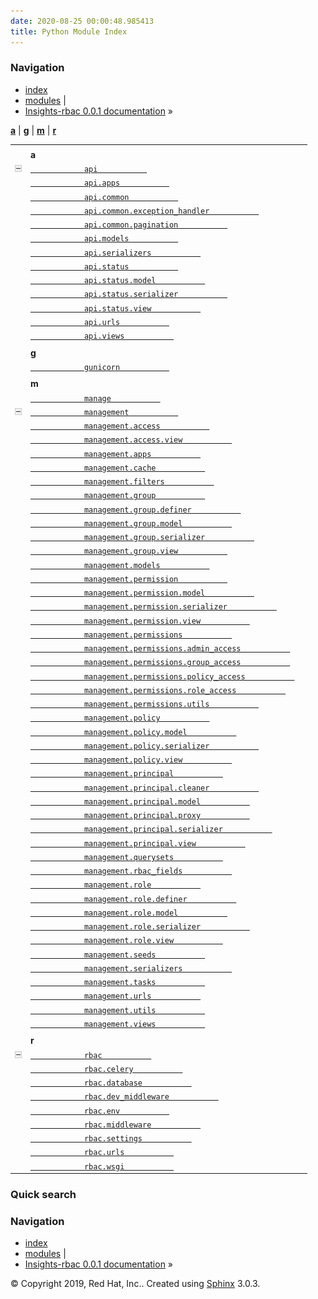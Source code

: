 ```yaml
---
date: 2020-08-25 00:00:48.985413
title: Python Module Index
---
```

### Navigation

  - [index](../genindex/ "General Index")
  - [modules](# "Python Module Index") |
  - [Insights-rbac 0.0.1 documentation](../index/) »


[**a**](#cap-a) | [**g**](#cap-g) | [**m**](#cap-m) | [**r**](#cap-r)

<table>
<tbody>
<tr class="odd">
<td></td>
<td></td>
<td></td>
</tr>
<tr class="even">
<td></td>
<td><strong>a</strong></td>
<td></td>
</tr>
<tr class="odd">
<td><img src="_static/minus.png" alt="-" id="toggle-1" class="toggler" /></td>
<td><a href="../rbac/api/#module-api"><code class="xref">            api           </code></a></td>
<td><em></em></td>
</tr>
<tr class="even">
<td></td>
<td><a href="../rbac/api/#module-api.apps"><code class="xref">            api.apps           </code></a></td>
<td><em></em></td>
</tr>
<tr class="odd">
<td></td>
<td><a href="../rbac/api.common/#module-api.common"><code class="xref">            api.common           </code></a></td>
<td><em></em></td>
</tr>
<tr class="even">
<td></td>
<td><a href="../rbac/api.common/#module-api.common.exception_handler"><code class="xref">            api.common.exception_handler           </code></a></td>
<td><em></em></td>
</tr>
<tr class="odd">
<td></td>
<td><a href="../rbac/api.common/#module-api.common.pagination"><code class="xref">            api.common.pagination           </code></a></td>
<td><em></em></td>
</tr>
<tr class="even">
<td></td>
<td><a href="../rbac/api/#module-api.models"><code class="xref">            api.models           </code></a></td>
<td><em></em></td>
</tr>
<tr class="odd">
<td></td>
<td><a href="../rbac/api/#module-api.serializers"><code class="xref">            api.serializers           </code></a></td>
<td><em></em></td>
</tr>
<tr class="even">
<td></td>
<td><a href="../rbac/api.status/#module-api.status"><code class="xref">            api.status           </code></a></td>
<td><em></em></td>
</tr>
<tr class="odd">
<td></td>
<td><a href="../rbac/api.status/#module-api.status.model"><code class="xref">            api.status.model           </code></a></td>
<td><em></em></td>
</tr>
<tr class="even">
<td></td>
<td><a href="../rbac/api.status/#module-api.status.serializer"><code class="xref">            api.status.serializer           </code></a></td>
<td><em></em></td>
</tr>
<tr class="odd">
<td></td>
<td><a href="../rbac/api.status/#module-api.status.view"><code class="xref">            api.status.view           </code></a></td>
<td><em></em></td>
</tr>
<tr class="even">
<td></td>
<td><a href="../rbac/api/#module-api.urls"><code class="xref">            api.urls           </code></a></td>
<td><em></em></td>
</tr>
<tr class="odd">
<td></td>
<td><a href="../rbac/api/#module-api.views"><code class="xref">            api.views           </code></a></td>
<td><em></em></td>
</tr>
<tr class="even">
<td></td>
<td></td>
<td></td>
</tr>
<tr class="odd">
<td></td>
<td><strong>g</strong></td>
<td></td>
</tr>
<tr class="even">
<td></td>
<td><a href="../rbac/gunicorn/#module-gunicorn"><code class="xref">            gunicorn           </code></a></td>
<td><em></em></td>
</tr>
<tr class="odd">
<td></td>
<td></td>
<td></td>
</tr>
<tr class="even">
<td></td>
<td><strong>m</strong></td>
<td></td>
</tr>
<tr class="odd">
<td></td>
<td><a href="../rbac/manage/#module-manage"><code class="xref">            manage           </code></a></td>
<td><em></em></td>
</tr>
<tr class="even">
<td><img src="_static/minus.png" alt="-" id="toggle-2" class="toggler" /></td>
<td><a href="../rbac/management/#module-management"><code class="xref">            management           </code></a></td>
<td><em></em></td>
</tr>
<tr class="odd">
<td></td>
<td><a href="../rbac/management.access/#module-management.access"><code class="xref">            management.access           </code></a></td>
<td><em></em></td>
</tr>
<tr class="even">
<td></td>
<td><a href="../rbac/management.access/#module-management.access.view"><code class="xref">            management.access.view           </code></a></td>
<td><em></em></td>
</tr>
<tr class="odd">
<td></td>
<td><a href="../rbac/management/#module-management.apps"><code class="xref">            management.apps           </code></a></td>
<td><em></em></td>
</tr>
<tr class="even">
<td></td>
<td><a href="../rbac/management/#module-management.cache"><code class="xref">            management.cache           </code></a></td>
<td><em></em></td>
</tr>
<tr class="odd">
<td></td>
<td><a href="../rbac/management/#module-management.filters"><code class="xref">            management.filters           </code></a></td>
<td><em></em></td>
</tr>
<tr class="even">
<td></td>
<td><a href="../rbac/management.group/#module-management.group"><code class="xref">            management.group           </code></a></td>
<td><em></em></td>
</tr>
<tr class="odd">
<td></td>
<td><a href="../rbac/management.group/#module-management.group.definer"><code class="xref">            management.group.definer           </code></a></td>
<td><em></em></td>
</tr>
<tr class="even">
<td></td>
<td><a href="../rbac/management.group/#module-management.group.model"><code class="xref">            management.group.model           </code></a></td>
<td><em></em></td>
</tr>
<tr class="odd">
<td></td>
<td><a href="../rbac/management.group/#module-management.group.serializer"><code class="xref">            management.group.serializer           </code></a></td>
<td><em></em></td>
</tr>
<tr class="even">
<td></td>
<td><a href="../rbac/management.group/#module-management.group.view"><code class="xref">            management.group.view           </code></a></td>
<td><em></em></td>
</tr>
<tr class="odd">
<td></td>
<td><a href="../rbac/management/#module-management.models"><code class="xref">            management.models           </code></a></td>
<td><em></em></td>
</tr>
<tr class="even">
<td></td>
<td><a href="../rbac/management.permission/#module-management.permission"><code class="xref">            management.permission           </code></a></td>
<td><em></em></td>
</tr>
<tr class="odd">
<td></td>
<td><a href="../rbac/management.permission/#module-management.permission.model"><code class="xref">            management.permission.model           </code></a></td>
<td><em></em></td>
</tr>
<tr class="even">
<td></td>
<td><a href="../rbac/management.permission/#module-management.permission.serializer"><code class="xref">            management.permission.serializer           </code></a></td>
<td><em></em></td>
</tr>
<tr class="odd">
<td></td>
<td><a href="../rbac/management.permission/#module-management.permission.view"><code class="xref">            management.permission.view           </code></a></td>
<td><em></em></td>
</tr>
<tr class="even">
<td></td>
<td><a href="../rbac/management.permissions/#module-management.permissions"><code class="xref">            management.permissions           </code></a></td>
<td><em></em></td>
</tr>
<tr class="odd">
<td></td>
<td><a href="../rbac/management.permissions/#module-management.permissions.admin_access"><code class="xref">            management.permissions.admin_access           </code></a></td>
<td><em></em></td>
</tr>
<tr class="even">
<td></td>
<td><a href="../rbac/management.permissions/#module-management.permissions.group_access"><code class="xref">            management.permissions.group_access           </code></a></td>
<td><em></em></td>
</tr>
<tr class="odd">
<td></td>
<td><a href="../rbac/management.permissions/#module-management.permissions.policy_access"><code class="xref">            management.permissions.policy_access           </code></a></td>
<td><em></em></td>
</tr>
<tr class="even">
<td></td>
<td><a href="../rbac/management.permissions/#module-management.permissions.role_access"><code class="xref">            management.permissions.role_access           </code></a></td>
<td><em></em></td>
</tr>
<tr class="odd">
<td></td>
<td><a href="../rbac/management.permissions/#module-management.permissions.utils"><code class="xref">            management.permissions.utils           </code></a></td>
<td><em></em></td>
</tr>
<tr class="even">
<td></td>
<td><a href="../rbac/management.policy/#module-management.policy"><code class="xref">            management.policy           </code></a></td>
<td><em></em></td>
</tr>
<tr class="odd">
<td></td>
<td><a href="../rbac/management.policy/#module-management.policy.model"><code class="xref">            management.policy.model           </code></a></td>
<td><em></em></td>
</tr>
<tr class="even">
<td></td>
<td><a href="../rbac/management.policy/#module-management.policy.serializer"><code class="xref">            management.policy.serializer           </code></a></td>
<td><em></em></td>
</tr>
<tr class="odd">
<td></td>
<td><a href="../rbac/management.policy/#module-management.policy.view"><code class="xref">            management.policy.view           </code></a></td>
<td><em></em></td>
</tr>
<tr class="even">
<td></td>
<td><a href="../rbac/management.principal/#module-management.principal"><code class="xref">            management.principal           </code></a></td>
<td><em></em></td>
</tr>
<tr class="odd">
<td></td>
<td><a href="../rbac/management.principal/#module-management.principal.cleaner"><code class="xref">            management.principal.cleaner           </code></a></td>
<td><em></em></td>
</tr>
<tr class="even">
<td></td>
<td><a href="../rbac/management.principal/#module-management.principal.model"><code class="xref">            management.principal.model           </code></a></td>
<td><em></em></td>
</tr>
<tr class="odd">
<td></td>
<td><a href="../rbac/management.principal/#module-management.principal.proxy"><code class="xref">            management.principal.proxy           </code></a></td>
<td><em></em></td>
</tr>
<tr class="even">
<td></td>
<td><a href="../rbac/management.principal/#module-management.principal.serializer"><code class="xref">            management.principal.serializer           </code></a></td>
<td><em></em></td>
</tr>
<tr class="odd">
<td></td>
<td><a href="../rbac/management.principal/#module-management.principal.view"><code class="xref">            management.principal.view           </code></a></td>
<td><em></em></td>
</tr>
<tr class="even">
<td></td>
<td><a href="../rbac/management/#module-management.querysets"><code class="xref">            management.querysets           </code></a></td>
<td><em></em></td>
</tr>
<tr class="odd">
<td></td>
<td><a href="../rbac/management/#module-management.rbac_fields"><code class="xref">            management.rbac_fields           </code></a></td>
<td><em></em></td>
</tr>
<tr class="even">
<td></td>
<td><a href="../rbac/management.role/#module-management.role"><code class="xref">            management.role           </code></a></td>
<td><em></em></td>
</tr>
<tr class="odd">
<td></td>
<td><a href="../rbac/management.role/#module-management.role.definer"><code class="xref">            management.role.definer           </code></a></td>
<td><em></em></td>
</tr>
<tr class="even">
<td></td>
<td><a href="../rbac/management.role/#module-management.role.model"><code class="xref">            management.role.model           </code></a></td>
<td><em></em></td>
</tr>
<tr class="odd">
<td></td>
<td><a href="../rbac/management.role/#module-management.role.serializer"><code class="xref">            management.role.serializer           </code></a></td>
<td><em></em></td>
</tr>
<tr class="even">
<td></td>
<td><a href="../rbac/management.role/#module-management.role.view"><code class="xref">            management.role.view           </code></a></td>
<td><em></em></td>
</tr>
<tr class="odd">
<td></td>
<td><a href="../rbac/management/#module-management.seeds"><code class="xref">            management.seeds           </code></a></td>
<td><em></em></td>
</tr>
<tr class="even">
<td></td>
<td><a href="../rbac/management/#module-management.serializers"><code class="xref">            management.serializers           </code></a></td>
<td><em></em></td>
</tr>
<tr class="odd">
<td></td>
<td><a href="../rbac/management/#module-management.tasks"><code class="xref">            management.tasks           </code></a></td>
<td><em></em></td>
</tr>
<tr class="even">
<td></td>
<td><a href="../rbac/management/#module-management.urls"><code class="xref">            management.urls           </code></a></td>
<td><em></em></td>
</tr>
<tr class="odd">
<td></td>
<td><a href="../rbac/management/#module-management.utils"><code class="xref">            management.utils           </code></a></td>
<td><em></em></td>
</tr>
<tr class="even">
<td></td>
<td><a href="../rbac/management/#module-management.views"><code class="xref">            management.views           </code></a></td>
<td><em></em></td>
</tr>
<tr class="odd">
<td></td>
<td></td>
<td></td>
</tr>
<tr class="even">
<td></td>
<td><strong>r</strong></td>
<td></td>
</tr>
<tr class="odd">
<td><img src="_static/minus.png" alt="-" id="toggle-3" class="toggler" /></td>
<td><a href="../rbac/rbac/#module-rbac"><code class="xref">            rbac           </code></a></td>
<td><em></em></td>
</tr>
<tr class="even">
<td></td>
<td><a href="../rbac/rbac/#module-rbac.celery"><code class="xref">            rbac.celery           </code></a></td>
<td><em></em></td>
</tr>
<tr class="odd">
<td></td>
<td><a href="../rbac/rbac/#module-rbac.database"><code class="xref">            rbac.database           </code></a></td>
<td><em></em></td>
</tr>
<tr class="even">
<td></td>
<td><a href="../rbac/rbac/#module-rbac.dev_middleware"><code class="xref">            rbac.dev_middleware           </code></a></td>
<td><em></em></td>
</tr>
<tr class="odd">
<td></td>
<td><a href="../rbac/rbac/#module-rbac.env"><code class="xref">            rbac.env           </code></a></td>
<td><em></em></td>
</tr>
<tr class="even">
<td></td>
<td><a href="../rbac/rbac/#module-rbac.middleware"><code class="xref">            rbac.middleware           </code></a></td>
<td><em></em></td>
</tr>
<tr class="odd">
<td></td>
<td><a href="../rbac/rbac/#module-rbac.settings"><code class="xref">            rbac.settings           </code></a></td>
<td><em></em></td>
</tr>
<tr class="even">
<td></td>
<td><a href="../rbac/rbac/#module-rbac.urls"><code class="xref">            rbac.urls           </code></a></td>
<td><em></em></td>
</tr>
<tr class="odd">
<td></td>
<td><a href="../rbac/rbac/#module-rbac.wsgi"><code class="xref">            rbac.wsgi           </code></a></td>
<td><em></em></td>
</tr>
</tbody>
</table>

### Quick search

### Navigation

  - [index](../genindex/ "General Index")
  - [modules](# "Python Module Index") |
  - [Insights-rbac 0.0.1 documentation](../index/) »

© Copyright 2019, Red Hat, Inc.. Created using
[Sphinx](http://sphinx-doc.org/) 3.0.3.